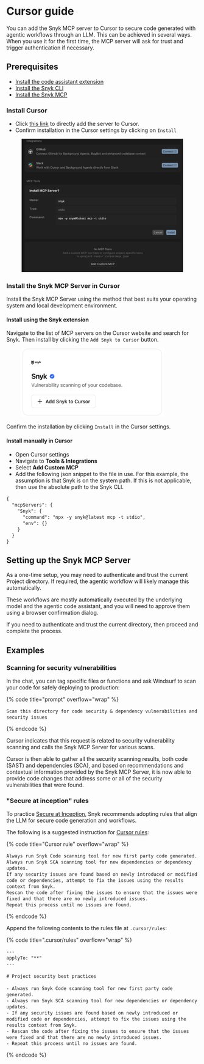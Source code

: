 # Cursor guide

You can add the Snyk MCP server to Cursor to secure code generated with agentic workflows through an LLM. This can be achieved in several ways. When you use it for the first time, the MCP server will ask for trust and trigger authentication if necessary.

## Prerequisites

* [Install the code assistant extension](cursor-guide.md#install-cursor)
* [Install the Snyk CLI](../../../developer-tools/snyk-cli/install-or-update-the-snyk-cli/)
* [Install the Snyk MCP](cursor-guide.md#install-the-snyk-mcp-server-in-cursor)

### Install Cursor

* Click [this link](cursor://anysphere.cursor-deeplink/mcp/install?name=snyk\&config=eyJjb21tYW5kIjoibnB4IC15IHNueWtAbGF0ZXN0IG1jcCAtdCBzdGRpbyJ9) to directly add the server to Cursor.
* Confirm installation in the Cursor settings by clicking on `Install`

<figure><img src="../../../.gitbook/assets/image (362).png" alt=""><figcaption></figcaption></figure>

### Install the Snyk MCP Server in Cursor

Install the Snyk MCP Server using the method that best suits your operating system and local development environment.

#### Install using the Snyk extension

Navigate to the list of MCP servers on the Cursor website and search for Snyk. Then install by clicking the `Add Snyk to Cursor` button.

<div data-full-width="false"><figure><img src="../../../.gitbook/assets/image (330).png" alt="" width="375"><figcaption></figcaption></figure></div>

Confirm the installation by clicking `Install` in the Cursor settings.

#### Install manually in Cursor

* Open Cursor settings
* Navigate to **Tools & Integrations**
* Select **Add Custom MCP**&#x20;
* Add the following json snippet to the file in use. For this example, the assumption is that  Snyk is on the system path. If this is not applicable, then use the absolute path to the Snyk CLI.

```json5
{
  "mcpServers": {
    "Snyk": {
      "command": "npx -y snyk@latest mcp -t stdio",
      "env": {}
    }
  }
}
```

## Setting up the Snyk MCP Server

As a one-time setup, you may need to authenticate and trust the current Project directory. If required, the agentic workflow will likely manage this automatically.

These workflows are mostly automatically executed by the underlying model and the agentic code assistant, and you will need to approve them using a browser confirmation dialog.&#x20;

If you need to authenticate and trust the current directory, then proceed and complete the process.

## Examples

### Scanning for security vulnerabilities

In the chat, you can tag specific files or functions and ask Windsurf to scan your code for safely deploying to production:

{% code title="prompt" overflow="wrap" %}
```
Scan this directory for code security & dependency vulnerabilities and security issues
```
{% endcode %}

Cursor indicates that this request is related to security vulnerability scanning and calls the Snyk MCP Server for various scans.

Cursor is then able to gather all the security scanning results, both code (SAST) and dependencies (SCA), and based on recommendations and contextual information provided by the Snyk MCP Server, it is now able to provide code changes that address some or all of the security vulnerabilities that were found.

### "Secure at inception" rules

To practice [Secure at Inception](https://snyk.io/solutions/secure-ai-generated-code/), Snyk recommends adopting rules that align the LLM for secure code generation and workflows.

The following is a suggested instruction for [Cursor rules](https://docs.cursor.com/en/context/rules):

{% code title="Cursor rule" overflow="wrap" %}
```
Always run Snyk Code scanning tool for new first party code generated.
Always run Snyk SCA scanning tool for new dependencies or dependency updates.
If any security issues are found based on newly introduced or modified code or dependencies, attempt to fix the issues using the results context from Snyk.
Rescan the code after fixing the issues to ensure that the issues were fixed and that there are no newly introduced issues.
Repeat this process until no issues are found.
```
{% endcode %}

Append the following contents to the rules file at `.cursor/rules`:

{% code title=".cursor/rules" overflow="wrap" %}
```
---
applyTo: "**"
---

# Project security best practices

- Always run Snyk Code scanning tool for new first party code generated.
- Always run Snyk SCA scanning tool for new dependencies or dependency updates.
- If any security issues are found based on newly introduced or modified code or dependencies, attempt to fix the issues using the results context from Snyk.
- Rescan the code after fixing the issues to ensure that the issues were fixed and that there are no newly introduced issues.
- Repeat this process until no issues are found.
```
{% endcode %}
